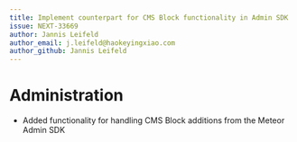 ```yaml
---
title: Implement counterpart for CMS Block functionality in Admin SDK
issue: NEXT-33669
author: Jannis Leifeld
author_email: j.leifeld@haokeyingxiao.com
author_github: Jannis Leifeld
---
```

# Administration
* Added functionality for handling CMS Block additions from the Meteor Admin SDK
